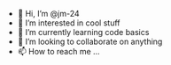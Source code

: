 - 👋 Hi, I’m @jm-24
- 👀 I’m interested in cool stuff
- 🌱 I’m currently learning code basics
- 💞️ I’m looking to collaborate on anything
- 📫 How to reach me ...

<!---
jm-24/jm-24 is a ✨ special ✨ repository because its `README.md` (this file) appears on your GitHub profile.
You can click the Preview link to take a look at your changes.
--->

